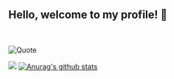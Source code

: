 ## Hello, welcome to my profile! 👋

<br>

![Quote](https://github-readme-quotes.herokuapp.com/quote)

<img src = "https://github-readme-stats.vercel.app/api/top-langs/?username=wrakc&layout=compact"> [![Anurag's github stats](https://github-readme-stats.vercel.app/api?username=wrakc)](https://github.com/anuraghazra/github-readme-stats)


